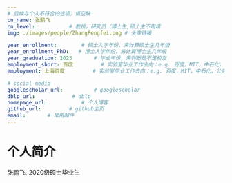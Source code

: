 ```yaml
---
# 后续与个人不符合的选项，请空缺
cn_name: 张鹏飞
cn_level:           # 教授，研究员（博士生,硕士生不用填
img: ./images/people/ZhangPengfei.png # 头像链接

year_enrollment:        # 硕士入学年份，来计算硕士生几年级
year_enrollment_PhD:   # 博士入学年份，来计算博士生几年级
year_graduation: 2023       # 毕业年份，来判断是不是校友
employment_short: 百度         # 实验室毕业工作去向：e.g. 百度，MIT，中石化，公务员
employment: 上海百度         # 实验室毕业工作去向：e.g. 百度，MIT，中石化，公务员

# social media
googlescholar_url:          # googlescholar
dblp_url:            # dblp
homepage_url:           # 个人博客
github_url:         # github主页
email:       # 常用邮件
---
```


# 个人简介

张鹏飞, 2020级硕士毕业生